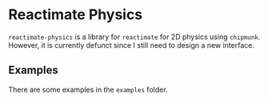 # Reactimate Physics

`reactimate-physics` is a library for `reactimate` for 2D physics using `chipmunk`. However, it is currently defunct since I still need to design a new interface. 

## Examples

There are some examples in the `examples` folder.
